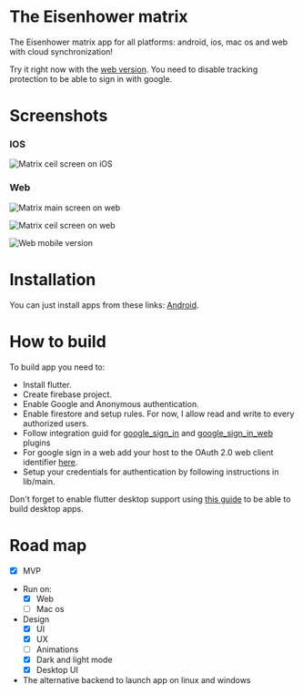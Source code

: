 # The Eisenhower matrix

The Eisenhower matrix app for all platforms: android, ios, mac os and web with cloud synchronization! 

Try it right now with the [web version](https://maksimka101.github.io/Eisenhower-matrix-web/). 
You need to disable tracking protection to be able to sign in with google. 

# Screenshots
### IOS
![Matrix ceil screen on iOS](https://2.downloader.disk.yandex.ru/preview/c65bee58d547940b12b5d74e8103f35c3ed31d1d5e11cad3448b182a329f8ef6/inf/NGoGjvpZcMmp_QnCmMJth-VQcv0dOEBFj-ZMLYU_pv3lN11uFEQuRH3IOmKlEohE7NQa-BSu0Yfh6BRLD6v48A%3D%3D?uid=657489280&filename=IMAGE%202020-06-14%2016%3A43%3A47.jpg&disposition=inline&hash=&limit=0&content_type=image%2Fjpeg&owner_uid=657489280&tknv=v2&size=1920x1006)

### Web
![Matrix main screen on web](https://4.downloader.disk.yandex.ru/preview/5423773f510c24b094456154d18c92f3c5d2c93986f4f5d728d2f9b00f2e8d5f/inf/tVgfyHsZpAY7jP3lj6GlTouJYi3fBBTgta4jxSkGbDtCLloGet-nSHFKefkCc6EKhnnPzzvDneWOTtzFFyq5fw%3D%3D?uid=657489280&filename=%D0%A1%D0%BD%D0%B8%D0%BC%D0%BE%D0%BA%20%D1%8D%D0%BA%D1%80%D0%B0%D0%BD%D0%B0%202020-06-14%20%D0%B2%2016.34.24.png&disposition=inline&hash=&limit=0&content_type=image%2Fpng&owner_uid=657489280&tknv=v2&size=1920x1006)

![Matrix ceil screen on web](https://3.downloader.disk.yandex.ru/preview/d307a3038c60b789a7dc1873e943bf7a639ce57a80a8d5fee11e6d989e020637/inf/a1TsQjAzALwS0v3iWXCRXYuJYi3fBBTgta4jxSkGbDsmncZscE6JxV6zvoSYFJ8vKIspnZkXSOGUuK3gaIEmJg%3D%3D?uid=657489280&filename=%D0%A1%D0%BD%D0%B8%D0%BC%D0%BE%D0%BA%20%D1%8D%D0%BA%D1%80%D0%B0%D0%BD%D0%B0%202020-06-14%20%D0%B2%2016.34.37.png&disposition=inline&hash=&limit=0&content_type=image%2Fpng&owner_uid=657489280&tknv=v2&size=1920x1006)

![Web mobile version](https://2.downloader.disk.yandex.ru/preview/15da7829f16be5afb76475da5866fdb76576ad99404f3635ec035482811083be/inf/ed2lhpl6jfwOU11yZaHWlYuJYi3fBBTgta4jxSkGbDtDyrvTj4hCirM7AGMxeNddliWwnb0AXyCL_s5n3pfU7w%3D%3D?uid=657489280&filename=%D0%A1%D0%BD%D0%B8%D0%BC%D0%BE%D0%BA%20%D1%8D%D0%BA%D1%80%D0%B0%D0%BD%D0%B0%202020-06-14%20%D0%B2%2016.35.51.png&disposition=inline&hash=&limit=0&content_type=image%2Fpng&owner_uid=657489280&tknv=v2&size=1920x1006)


# Installation
You can just install apps from these links: [Android](https://yadi.sk/d/c4RXyhb36WlLzQ).


# How to build
To build app you need to:
 - Install flutter.
 - Create firebase project.
 - Enable Google and Anonymous authentication.
 - Enable firestore and setup rules. For now, I allow read and write to every authorized users.
 - Follow integration guid for [google_sign_in](https://pub.dev/packages/google_sign_in) 
    and [google_sign_in_web](https://pub.dev/packages/google_sign_in_web) plugins
 - For google sign in a web add your host to the OAuth 2.0 web client identifier 
   [here](https://console.cloud.google.com/apis/credentials?).
 - Setup your credentials for authentication by following instructions in lib/main. 
 
 Don't forget to enable flutter desktop support using [this guide](https://flutter.dev/desktop) to be able to build desktop apps.
 
# Road map
- [x] MVP

- Run on:
  - [x] Web
  - [ ] Mac os

- Design
  - [X] UI
  - [X] UX
  - [ ] Animations
  - [X] Dark and light mode
  - [X] Desktop UI

- The alternative backend to launch app on linux and windows
